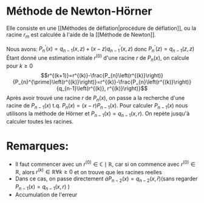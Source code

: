 # Méthode de Newton-Hörner
Elle consiste en une [[Méthodes de déflation|procédure de déflation]], ou la racine $r_{m}$ est calculée à l'aide de la [[Méthode de Newton]].

Nous avons: $P_{n}^{\prime}(x)=q_{n-1}(x, z)+(x-z) q_{n-1}^{\prime}(x, z)$ donc $P_{n}^{\prime}(z)=q_{n-1}(z, z)$ Étant donné une estimation initiale $r^{(0)}$ d'une racine $r$ de $P_{n}(x)$, on calcule pour $k \geqslant 0$
$$r^{(k+1)}=r^{(k)}-\frac{P_{n}\left(r^{(k)}\right)}{P_{n}^{\prime}\left(r^{(k)}\right)}=r^{(k)}-\frac{P_{n}\left(r^{(k)}\right)}{q_{n-1}\left(r^{(k)}, r^{(k)}\right)}$$
Après avoir trouvé une racine $r$ de $P_{n}(x)$, on passe a la recherche d'une racine de $P_{n-1}(x)$ t.q. $P_{n}(x)=(x-r) P_{n-1}(x)$. Pour calculer $P_{n-1}(x)$ nous utilisons la méthode de Hörner et $P_{n-1}(x)=q_{n-1}(x, r)$.
On repète jusqu'à calculer toutes les racines.

# Remarques: 
- Il faut commencer avec un $r^{(0)} \in \mathbb{C} \mid \mathbb{R}$, car si on commence avec $r^{(0)} \in \mathbb{R}$, alors $r^{(k)} \in \mathbb{R} \forall k \geqslant 0$ et on trouve que les racines reelles
- Dans ce cas, on passe directement $\dot{a} P_{n-2}(x)=q_{n-2}(x, \bar{r})$(sans regarder $P_{n-1}(x)=q_{n-1}(x, r)$ )
- Accumulation de l'erreur